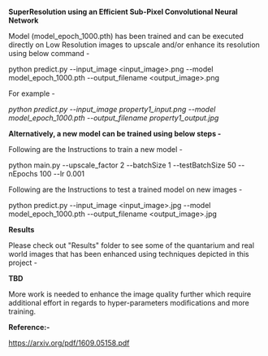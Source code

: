 <b>SuperResolution using an Efficient Sub-Pixel Convolutional Neural Network</b>

Model (model_epoch_1000.pth) has been trained and can be executed directly on Low Resolution images to upscale and/or enhance its resolution using below command -

python predict.py --input_image <input_image>.png --model model_epoch_1000.pth --output_filename <output_image>.png

For example -

<I>python predict.py --input_image property1_input.png --model model_epoch_1000.pth --output_filename property1_output.jpg</I>
 



<b>Alternatively, a new model can be trained using below steps -</b>

Following are the Instructions to train a new model  - 

python main.py --upscale_factor 2 --batchSize 1 --testBatchSize 50 --nEpochs 100 --lr 0.001


Following are the Instructions to test a trained model on new images - 

python predict.py --input_image <input_image>.jpg --model model_epoch_1000.pth --output_filename <output_image>.jpg




<b> Results </b>

Please check out "Results" folder to see some of the quantarium and real world images that has been enhanced using techniques depicted in this project -




<b> TBD </b>

More work is needed to enhance the image quality further which require additional effort in regards to hyper-parameters modifications and more training.


<b>Reference:-</b>

https://arxiv.org/pdf/1609.05158.pdf
